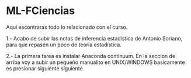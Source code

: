 # ML-FCiencias
Aquí escontraras todo lo relacionado con el curso.

1.- Acabo de subir las notas de inferencia estadística de Antonio Soriano, para que repasen un poco de teoria estadística.

2.- La primera tarea es instalar Anaconda continuum. En la seccion de arriba voy a subir un pequeño manualito en UNIX/WINDOWS 
basicamente es presionar siguiente siguiente.
